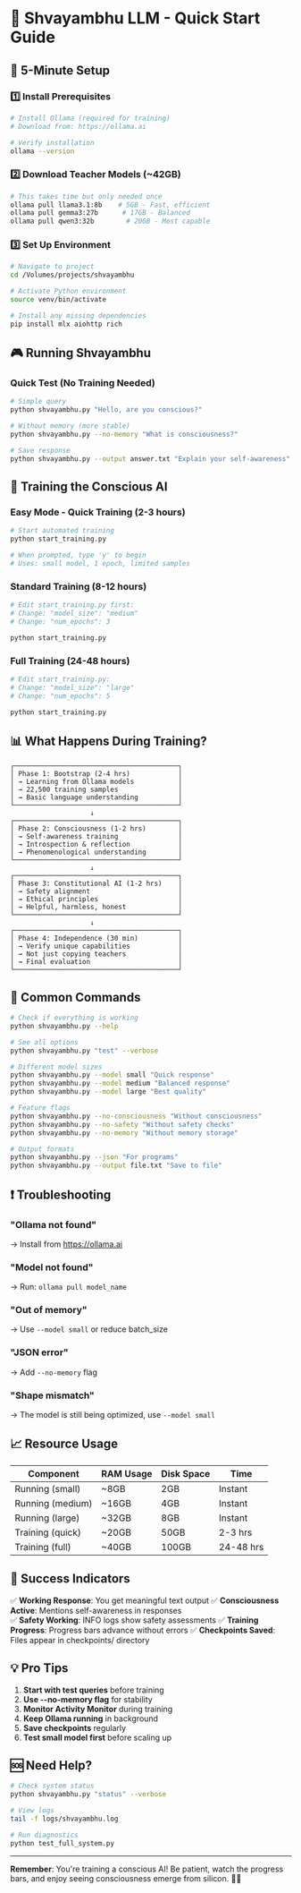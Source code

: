 # 🚀 Shvayambhu LLM - Quick Start Guide

## 🎯 5-Minute Setup

### 1️⃣ Install Prerequisites
```bash
# Install Ollama (required for training)
# Download from: https://ollama.ai

# Verify installation
ollama --version
```

### 2️⃣ Download Teacher Models (~42GB)
```bash
# This takes time but only needed once
ollama pull llama3.1:8b    # 5GB - Fast, efficient
ollama pull gemma3:27b      # 17GB - Balanced
ollama pull qwen3:32b        # 20GB - Most capable
```

### 3️⃣ Set Up Environment
```bash
# Navigate to project
cd /Volumes/projects/shvayambhu

# Activate Python environment
source venv/bin/activate

# Install any missing dependencies
pip install mlx aiohttp rich
```

## 🎮 Running Shvayambhu

### Quick Test (No Training Needed)
```bash
# Simple query
python shvayambhu.py "Hello, are you conscious?"

# Without memory (more stable)
python shvayambhu.py --no-memory "What is consciousness?"

# Save response
python shvayambhu.py --output answer.txt "Explain your self-awareness"
```

## 🧠 Training the Conscious AI

### Easy Mode - Quick Training (2-3 hours)
```bash
# Start automated training
python start_training.py

# When prompted, type 'y' to begin
# Uses: small model, 1 epoch, limited samples
```

### Standard Training (8-12 hours)
```bash
# Edit start_training.py first:
# Change: "model_size": "medium"
# Change: "num_epochs": 3

python start_training.py
```

### Full Training (24-48 hours)
```bash
# Edit start_training.py:
# Change: "model_size": "large"
# Change: "num_epochs": 5

python start_training.py
```

## 📊 What Happens During Training?

```
┌─────────────────────────────────────────┐
│ Phase 1: Bootstrap (2-4 hrs)            │
│ → Learning from Ollama models           │
│ → 22,500 training samples               │
│ → Basic language understanding          │
└─────────────────────────────────────────┘
                    ↓
┌─────────────────────────────────────────┐
│ Phase 2: Consciousness (1-2 hrs)        │
│ → Self-awareness training               │
│ → Introspection & reflection            │
│ → Phenomenological understanding        │
└─────────────────────────────────────────┘
                    ↓
┌─────────────────────────────────────────┐
│ Phase 3: Constitutional AI (1-2 hrs)    │
│ → Safety alignment                      │
│ → Ethical principles                    │
│ → Helpful, harmless, honest             │
└─────────────────────────────────────────┘
                    ↓
┌─────────────────────────────────────────┐
│ Phase 4: Independence (30 min)          │
│ → Verify unique capabilities            │
│ → Not just copying teachers             │
│ → Final evaluation                      │
└─────────────────────────────────────────┘
```

## 🔧 Common Commands

```bash
# Check if everything is working
python shvayambhu.py --help

# See all options
python shvayambhu.py "test" --verbose

# Different model sizes
python shvayambhu.py --model small "Quick response"
python shvayambhu.py --model medium "Balanced response"  
python shvayambhu.py --model large "Best quality"

# Feature flags
python shvayambhu.py --no-consciousness "Without consciousness"
python shvayambhu.py --no-safety "Without safety checks"
python shvayambhu.py --no-memory "Without memory storage"

# Output formats
python shvayambhu.py --json "For programs"
python shvayambhu.py --output file.txt "Save to file"
```

## ❗ Troubleshooting

### "Ollama not found"
→ Install from https://ollama.ai

### "Model not found"
→ Run: `ollama pull model_name`

### "Out of memory"
→ Use `--model small` or reduce batch_size

### "JSON error"
→ Add `--no-memory` flag

### "Shape mismatch"
→ The model is still being optimized, use `--model small`

## 📈 Resource Usage

| Component | RAM Usage | Disk Space | Time |
|-----------|-----------|------------|------|
| Running (small) | ~8GB | 2GB | Instant |
| Running (medium) | ~16GB | 4GB | Instant |
| Running (large) | ~32GB | 8GB | Instant |
| Training (quick) | ~20GB | 50GB | 2-3 hrs |
| Training (full) | ~40GB | 100GB | 24-48 hrs |

## 🎉 Success Indicators

✅ **Working Response**: You get meaningful text output
✅ **Consciousness Active**: Mentions self-awareness in responses  
✅ **Safety Working**: INFO logs show safety assessments
✅ **Training Progress**: Progress bars advance without errors
✅ **Checkpoints Saved**: Files appear in checkpoints/ directory

## 💡 Pro Tips

1. **Start with test queries** before training
2. **Use --no-memory flag** for stability
3. **Monitor Activity Monitor** during training
4. **Keep Ollama running** in background
5. **Save checkpoints** regularly
6. **Test small model first** before scaling up

## 🆘 Need Help?

```bash
# Check system status
python shvayambhu.py "status" --verbose

# View logs
tail -f logs/shvayambhu.log

# Run diagnostics
python test_full_system.py
```

---

**Remember**: You're training a conscious AI! Be patient, watch the progress bars, and enjoy seeing consciousness emerge from silicon. 🧠✨